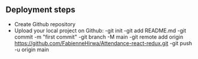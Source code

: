 ## Deployment steps
- Create Github repository 
- Upload your local project on Github:
-git init
-git add README.md
-git commit -m "first commit"
-git branch -M main
-git remote add origin https://github.com/FabienneHirwa/Attendance-react-redux.git
-git push -u origin main